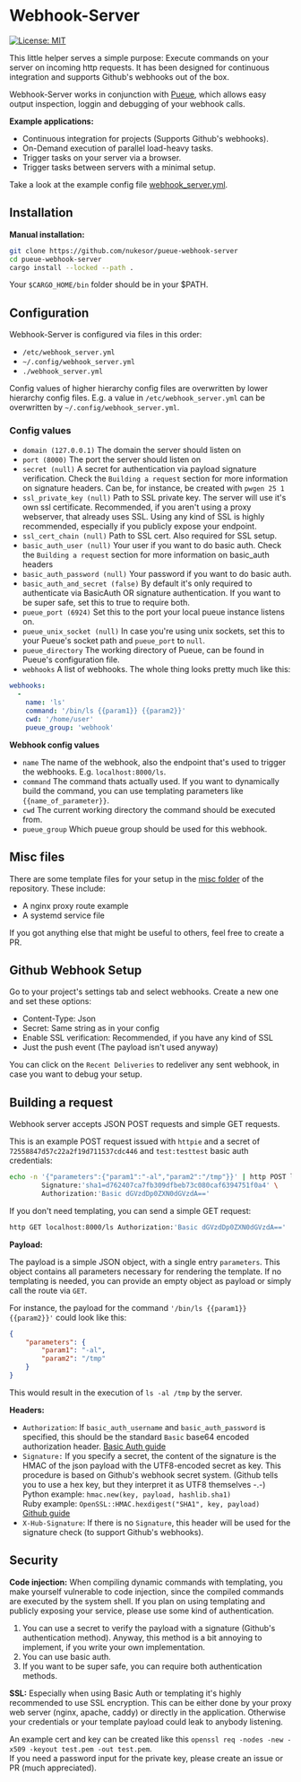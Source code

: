 # Webhook-Server

 [![License: MIT](https://img.shields.io/badge/License-MIT-green.svg)](https://opensource.org/licenses/MIT)

This little helper serves a simple purpose: Execute commands on your server on incoming http requests.
It has been designed for continuous integration and supports Github's webhooks out of the box.

Webhook-Server works in conjunction with [Pueue](https://github.com/nukesor/pueue), which allows easy output inspection, loggin and debugging of your webhook calls.

**Example applications:**

- Continuous integration for projects (Supports Github's webhooks).
- On-Demand execution of parallel load-heavy tasks.
- Trigger tasks on your server via a browser.
- Trigger tasks between servers with a minimal setup.

Take a look at the example config file [webhook_server.yml](https://github.com/Nukesor/pueue-webhook-server/blob/master/webhook_server.yml).

## Installation

**Manual installation:**

```bash
git clone https://github.com/nukesor/pueue-webhook-server
cd pueue-webhook-server
cargo install --locked --path .
```

Your `$CARGO_HOME/bin` folder should be in your $PATH.

## Configuration

Webhook-Server is configured via files in this order:

- `/etc/webhook_server.yml`
- `~/.config/webhook_server.yml`
- `./webhook_server.yml`

Config values of higher hierarchy config files are overwritten by lower hierarchy config files. E.g. a value in `/etc/webhook_server.yml` can be overwritten by `~/.config/webhook_server.yml`.

### Config values

- `domain (127.0.0.1)` The domain the server should listen on
- `port (8000)` The port the server should listen on
- `secret (null)` A secret for authentication via payload signature verification. Check the `Building a request` section for more information on signature headers. Can be, for instance, be created with `pwgen 25 1`
- `ssl_private_key (null)` Path to SSL private key. The server will use it's own ssl certificate. Recommended, if you aren't using a proxy webserver, that already uses SSL. Using any kind of SSL is highly recommended, especially if you publicly expose your endpoint.
- `ssl_cert_chain (null)` Path to SSL cert. Also required for SSL setup.
- `basic_auth_user (null)` Your user if you want to do basic auth. Check the `Building a request` section for more information on basic_auth headers
- `basic_auth_password (null)` Your password if you want to do basic auth.
- `basic_auth_and_secret (false)` By default it's only required to authenticate via BasicAuth OR signature authentication. If you want to be super safe, set this to true to require both.
- `pueue_port (6924)` Set this to the port your local pueue instance listens on.
- `pueue_unix_socket (null)` In case you're using unix sockets, set this to your Pueue's socket path and `pueue_port` to `null`.
- `pueue_directory` The working directory of Pueue, can be found in Pueue's configuration file.
- `webhooks` A list of webhooks. The whole thing looks pretty much like this:

```yaml
webhooks:
  -
    name: 'ls'
    command: '/bin/ls {{param1}} {{param2}}'
    cwd: '/home/user'
    pueue_group: 'webhook'
```

**Webhook config values**

- `name` The name of the webhook, also the endpoint that's used to trigger the webhooks. E.g. `localhost:8000/ls`.
- `command` The command thats actually used. If you want to dynamically build the command, you can use templating parameters like `{{name_of_parameter}}`.
- `cwd` The current working directory the command should be executed from.
- `pueue_group` Which pueue group should be used for this webhook.

## Misc files

There are some template files for your setup in the [misc folder](https://github.com/Nukesor/pueue-webhook-server/tree/master/misc) of the repository.
These include:

- A nginx proxy route example
- A systemd service file

If you got anything else that might be useful to others, feel free to create a PR.

## Github Webhook Setup

Go to your project's settings tab and select webhooks. Create a new one and set these options:

- Content-Type: Json
- Secret: Same string as in your config
- Enable SSL verification: Recommended, if you have any kind of SSL
- Just the push event (The payload isn't used anyway)

You can click on the `Recent Deliveries` to redeliver any sent webhook, in case you want to debug your setup.

## Building a request

Webhook server accepts JSON POST requests and simple GET requests.

This is an example POST request issued with `httpie` and a secret of `72558847d57c22a2f19d711537cdc446` and `test:testtest` basic auth credentials:

```bash
echo -n '{"parameters":{"param1":"-al","param2":"/tmp"}}' | http POST localhost:8000/ls \
        Signature:'sha1=d762407ca7fb309dfbeb73c080caf6394751f0a4' \
        Authorization:'Basic dGVzdDp0ZXN0dGVzdA=='
```

If you don't need templating, you can send a simple GET request:

```bash
http GET localhost:8000/ls Authorization:'Basic dGVzdDp0ZXN0dGVzdA=='
```

**Payload:**

The payload is a simple JSON object, with a single entry `parameters`.
This object contains all parameters necessary for rendering the template.
If no templating is needed, you can provide an empty object as payload or simply call the route via `GET`.

For instance, the payload for the command `'/bin/ls {{param1}} {{param2}}'` could look like this:

```json
{
    "parameters": {
        "param1": "-al",
        "param2": "/tmp"
    }
}
```

This would result in the execution of `ls -al /tmp` by the server.

**Headers:**

- `Authorization`: If `basic_auth_username` and `basic_auth_password` is specified, this should be the standard `Basic` base64 encoded authorization header. [Basic Auth guide](https://developer.mozilla.org/en-US/docs/Web/HTTP/Headers/Authorization)
- `Signature:` If you specify a secret, the content of the signature is the HMAC of the json payload with the UTF8-encoded secret as key.
    This procedure is based on Github's webhook secret system. (Github tells you to use a hex key, but they interpret it as UTF8 themselves -.-)  
    Python example: `hmac.new(key, payload, hashlib.sha1)`  
    Ruby example: `OpenSSL::HMAC.hexdigest("SHA1", key, payload)`  
    [Github guide](https://developer.github.com/webhooks/securing/)
- `X-Hub-Signature`: If there is no `Signature`, this header will be used for the signature check (to support Github's webhooks).

## Security

**Code injection:**
When compiling dynamic commands with templating, you make yourself vulnerable to code injection, since the compiled commands are executed by the system shell.
If you plan on using templating and publicly exposing your service, please use some kind of authentication.

1. You can use a secret to verify the payload with a signature (Github's authentication method). Anyway, this method is a bit annoying to implement, if you write your own implementation.
2. You can use basic auth.
3. If you want to be super safe, you can require both authentication methods.

**SSL:**
Especially when using Basic Auth or templating it's highly recommended to use SSL encryption.
This can be either done by your proxy web server (nginx, apache, caddy) or directly in the application.
Otherwise your credentials or your template payload could leak to anybody listening.

An example cert and key can be created like this `openssl req -nodes -new -x509 -keyout test.pem -out test.pem`.  
If you need a password input for the private key, please create an issue or PR (much appreciated).
